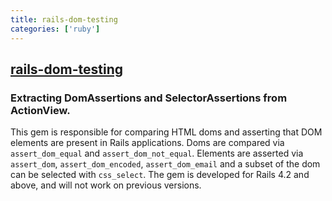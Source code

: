 ```yaml
---
title: rails-dom-testing
categories: ['ruby']
---
```

## [rails-dom-testing](https://github.com/rails/rails-dom-testing)

### Extracting DomAssertions and SelectorAssertions from ActionView.


This gem is responsible for comparing HTML doms and asserting that DOM elements are present in Rails applications.
Doms are compared via `assert_dom_equal` and `assert_dom_not_equal`.
Elements are asserted via `assert_dom`, `assert_dom_encoded`, `assert_dom_email` and a subset of the dom can be selected with `css_select`.
The gem is developed for Rails 4.2 and above, and will not work on previous versions.
